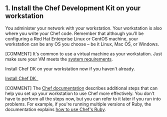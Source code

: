 ## 1. Install the Chef Development Kit on your workstation

You administer your network with your workstation. Your workstation is also where you write your Chef code. Remember that although you'll be configuring a Red Hat Enterprise Linux or CentOS machine, your workstation can be any OS you choose &ndash; be it Linux, Mac OS, or Windows.

[COMMENT] It's common to use a virtual machine as your workstation. Just make sure your VM meets the [system requirements](https://docs.chef.io/install_dk.html#review-prerequisites).

Install Chef DK on your workstation now if you haven't already.

<a class='accent-button radius' href='https://downloads.chef.io/chef-dk/' target='_blank'>Install Chef DK&nbsp;&nbsp;<i class='fa fa-external-link'></i></a>

[COMMENT] The [Chef documentation](https://docs.chef.io/install_dk.html) describes additional steps that can help you set up your workstation to use Chef more effectively. You don't have to perform all the steps now, but you can refer to it later if you run into problems. For example, if you're running multiple versions of Ruby, the documentation explains [how to use Chef's Ruby](https://docs.chef.io/install_dk.html#set-system-ruby).
